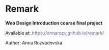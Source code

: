 <h1>Remark</h1>
<p><b>Web Design Introduction course final project</b></p>
<p>Available at: <a style="color: #6667AB;">https://annarozv.github.io/remark/</a></p>
<p>Author: Anna Rozvadovska</p>
